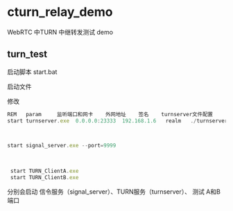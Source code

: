 # cturn_relay_demo


WebRTC 中TURN 中继转发测试 demo




## turn_test


启动脚本 start.bat



启动文件

修改

```javascript 
REM   param     监听端口和网卡    外网地址    签名    turnserver文件配置
start turnserver.exe  0.0.0.0:23333  192.168.1.6   realm   ./turnserver.conf



start signal_server.exe --port=9999
	 
	 
	 
 start TURN_ClientA.exe 
 start TURN_ClientB.exe 


```




分别会启动 信令服务（signal_server）、TURN服务（turnserver）、 测试 A和B端口



